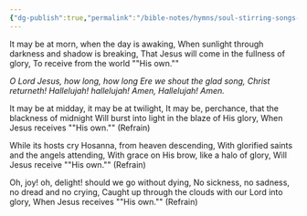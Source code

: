 ```yaml
---
{"dg-publish":true,"permalink":"/bible-notes/hymns/soul-stirring-songs-and-hymns/christ-returneth/","title":"Christ Returneth","created":"","updated":""}
---
```



It may be at morn, when the day is awaking,
When sunlight through darkness and shadow is breaking,
That Jesus will come in the fullness of glory,
To receive from the world ""His own.""

*O Lord Jesus, how long, how long
Ere we shout the glad song,
Christ returneth!
Hallelujah! hallelujah!
Amen, Hallelujah! Amen.*

It may be at midday, it may be at twilight,
It may be, perchance, that the blackness of midnight
Will burst into light in the blaze of His glory,
When Jesus receives ""His own."" (Refrain)

While its hosts cry Hosanna, from heaven descending,
With glorified saints and the angels attending,
With grace on His brow, like a halo of glory,
Will Jesus receive ""His own."" (Refrain)

Oh, joy! oh, delight! should we go without dying,
No sickness, no sadness, no dread and no crying,
Caught up through the clouds with our Lord into glory,
When Jesus receives ""His own."" (Refrain)